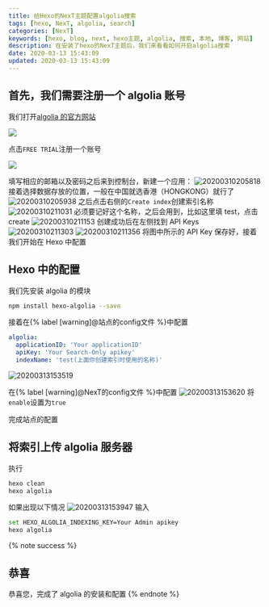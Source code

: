 ```yaml
---
title: 给Hexo的NexT主题配置algolia搜索
tags: [hexo, NexT, algolia, search]
categories: [NexT]
keywords: [hexo, blog, next, hexo主题, algolia, 搜索, 本地, 博客, 网站]
description: 在安装了hexo的NexT主题后，我们来看看如何开启algolia搜索
date: 2020-03-13 15:43:09
updated: 2020-03-13 15:43:09
---
```


## 首先，我们需要注册一个 algolia 账号

我们打开[algolia 的官方网站](https://www.algolia.com/)

![](https://cdn-bmyjacks-io.oss-accelerate.aliyuncs.com/img/20200310184600.png?x-oss-process=style/img)

点击`FREE TRIAL`注册一个账号

![](https://cdn-bmyjacks-io.oss-accelerate.aliyuncs.com/img/20200310205536.png?x-oss-process=style/img)

填写相应的邮箱以及密码之后来到控制台，新建一个应用：
![20200310205818](https://cdn-bmyjacks-io.oss-accelerate.aliyuncs.com/img/20200310205818.png?x-oss-process=style/img)
接着选择数据存放的位置，一般在中国就选香港（HONGKONG）就行了
![20200310205938](https://cdn-bmyjacks-io.oss-accelerate.aliyuncs.com/img/20200310205938.png?x-oss-process=style/img)
之后点击右侧的`Create index`创建索引名称
![20200310211031](https://cdn-bmyjacks-io.oss-accelerate.aliyuncs.com/img/20200310211031.png?x-oss-process=style/img)
必须要记好这个名称，之后会用到，比如这里填 test，点击 create
![20200310211153](https://cdn-bmyjacks-io.oss-accelerate.aliyuncs.com/img/20200310211153.png?x-oss-process=style/img)
创建成功后在左侧找到 API Keys
![20200310211303](https://cdn-bmyjacks-io.oss-accelerate.aliyuncs.com/img/20200310211303.png?x-oss-process=style/img)
![20200310211356](https://cdn-bmyjacks-io.oss-accelerate.aliyuncs.com/img/20200310211356.png?x-oss-process=style/img)
将图中所示的 API Key 保存好，接着我们开始在 Hexo 中配置

## Hexo 中的配置

我们先安装 algolia 的模块

```bash
npm install hexo-algolia --save
```

接着在{% label [warning]@站点的config文件 %}中配置

```yml
algolia:
  applicationID: 'Your applicationID'
  apiKey: 'Your Search-Only apikey'
  indexName: 'test(上面你创建索引时使用的名称)'

```

![20200313153519](https://cdn-bmyjacks-io.oss-accelerate.aliyuncs.com/img/20200313153519.png?x-oss-process=style/img)

在{% label [warning]@NexT的config文件 %}中配置
![20200313153620](https://cdn-bmyjacks-io.oss-accelerate.aliyuncs.com/img/20200313153620.png?x-oss-process=style/img)
将`enable`设置为`true`

完成站点的配置

## 将索引上传 algolia 服务器

执行

```bash
hexo clean
hexo algolia
```

如果出现以下情况
![20200313153947](https://cdn-bmyjacks-io.oss-accelerate.aliyuncs.com/img/20200313153947.png?x-oss-process=style/img)
输入

```bash
set HEXO_ALGOLIA_INDEXING_KEY=Your Admin apikey
hexo algolia
```

{% note success %}

## 恭喜

恭喜您，完成了 algolia 的安装和配置
{% endnote %}
